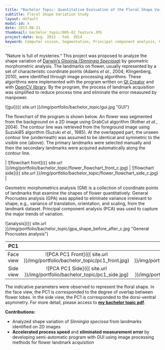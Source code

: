 ```yaml
---
title: "Bachelor Topic: Quantitative Evaluation of the Floral Shape Variation in ​ Sinningia Speciosa ​ Domestication"
subtitle: Floral Shape Variation Study
layout: default
modal-id: 4
date: 2013-06-21
thumbnail: bachelor_topic/005-02_feature.JPG
project-date: Aug. 2012 - Feb. 2014
keyword: Computer vision, Segmentation, Principal component analysis, Geometric morphometrics, General Procrustes analysis.
---
```


"Nature is full of mysteries.” This project was proposed to analyze the shape variation of <a href="https://en.wikipedia.org/wiki/Sinningia_speciosa" target="_blank">Darwin’s Gloxinia (_Sinningia Speciosa_)</a> by geometric morphometric analysis. The landmarks on flower, usually represented by a set of characteristic coordinate points (Adams _et al._, 2004; Klingenberg, 2010), were identified through image processing algorithms. These algorithms were implemented with the program written on <a href="https://www.qt.io/qt-features-libraries-apis-tools-and-ide/" target="_blank">Qt Creator</a> and with <a href="https://docs.opencv.org/3.0-beta/doc/tutorials/calib3d/camera_calibration/camera_calibration.html" target="_blank">OpenCV library</a>. By the program, the process of landmark acquisition was simplified to reduce process time and eliminate the error measured by manpower.

![gui]({{ site.url }}/img/portfolio/bachelor_topic/gui.jpg "GUI")

The flowchart of the program is shown below. An flower was segmented from the background on a 2D image using GrabCut algorithm (Rother _et al._, 2004). The contour line was retrieved from the foreground image using Suzuki85 algorithm (Suzuki _et al._, 1985). At the overlapped part, the unseen contour line (underneath) was assumed to be identical and symmetric to the visible one (above). The primary landmarks were selected manually and then the secondary landmarks were acquired automatically along the contour line.

| ![flowchart  front]({{ site.url }}/img/portfolio/bachelor_topic/flower_flowchart_front_c.jpg) | ![flowchart side]({{ site.url }}/img/portfolio/bachelor_topic/flower_flowchart_side_c.jpg) |

Geometric morphometrics analysis (GM) is a collection of coordinate points of landmarks that examine the shapes of flower quantitatively. General Procrustes analysis (GPA) was applied to eliminate variance irrelevant to shape, e.g., variance of
translation, orientation, and scaling, from the landmark dataset. Principal component analysis (PCA) was used to capture the major trends of variation.

![analysis]({{ site.url }}/img/portfolio/bachelor_topic/gpa_shape_before_after_c.jpg "General Procrustes analysis")

| PC1   |   | -2STD   | Mean  | +2STD   |
|:-----:|:-:|:-------:|:-----:|:-------:|
| Face view | ![PCA PC1 Front]({{ site.url }}/img/portfolio/bachelor_topic/pc1_front.jpg) | ![PCA PC1 Front]({{ site.url }}/img/portfolio/bachelor_topic/pc1_front_-2std.jpg) | ![PCA PC1 Front]({{ site.url }}/img/portfolio/bachelor_topic/pc1_front_mean.jpg) | ![PCA PC1 Front]({{ site.url }}/img/portfolio/bachelor_topic/pc1_front_+2std.jpg) |
| Side view | ![PCA PC1 Side]({{ site.url }}/img/portfolio/bachelor_topic/pc1_side.jpg) | ![PCA PC1 Side]({{ site.url }}/img/portfolio/bachelor_topic/pc1_side_-2std.jpg) | ![PCA PC1 Side]({{ site.url }}/img/portfolio/bachelor_topic/pc1_side_mean.jpg) | ![PCA PC1 Side]({{ site.url }}/img/portfolio/bachelor_topic/pc1_side_+2std.jpg) |

The indicative parameters were observed to represent the floral shape. In the face view, the PC1 is corresponded to the degree of overlap between flower lobes. In the side view, the PC1 is corresponded to the dorsi-ventral asymmetry. For more detail, please access to **<a href="file/學士專題_完稿V2-converted.pdf" target="_blank">my bachelor topic pdf</a>**.

**Contributions:**
- Analyzed shape variation of _Sinningia speciosa_ from landmarks identified on 2D images
- **Accelerated process speed** and **eliminated measurement error​** by developing semi-automatic program with GUI using image processing methods for flower landmark acquisition